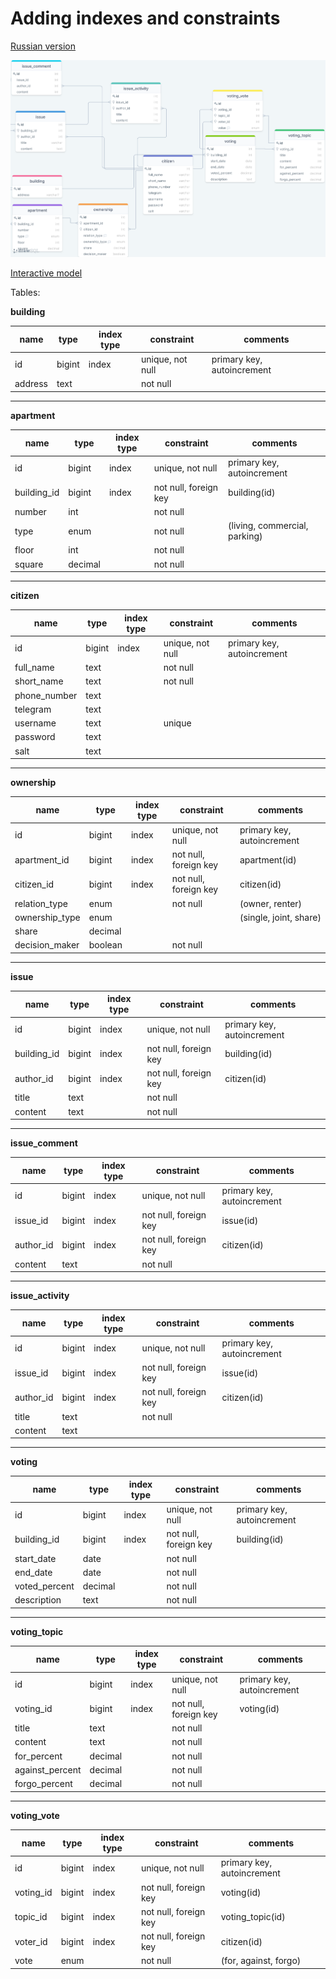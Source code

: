 # Adding indexes and constraints

[Russian version](README_ru.md)

![Database model](database-model-02.png)

[Interactive model](https://drawsql.app/community-services/diagrams/community-of-building-owners/)

Tables:

**building**

| name    | type   | index type | constraint       | comments                   |
|---------|--------|------------|------------------|----------------------------|
| id      | bigint | index      | unique, not null | primary key, autoincrement |
| address | text   |            | not null         |                            |

---
**apartment**

| name        | type    | index type | constraint            | comments                      |
|-------------|---------|------------|-----------------------|-------------------------------|
| id          | bigint  | index      | unique, not null      | primary key, autoincrement    |
| building_id | bigint  | index      | not null, foreign key | building(id)                  |
| number      | int     |            | not null              |                               |
| type        | enum    |            | not null              | (living, commercial, parking) |
| floor       | int     |            | not null              |                               |
| square      | decimal |            | not null              |                               |


---
**citizen**

| name           | type    | index type | constraint        | comments                   |
|----------------|---------|------------|-------------------|----------------------------|
| id             | bigint  | index      | unique, not null  | primary key, autoincrement |
| full_name      | text    |            | not null          |                            |
| short_name     | text    |            | not null          |                            |
| phone_number   | text    |            |                   |                            |
| telegram       | text    |            |                   |                            |
| username       | text    |            | unique            |                            |
| password       | text    |            |                   |                            |
| salt           | text    |            |                   |                            |

---
**ownership**

| name           | type    | index type | constraint            | comments                   |
|----------------|---------|------------|-----------------------|----------------------------|
| id             | bigint  | index      | unique, not null      | primary key, autoincrement |
| apartment_id   | bigint  | index      | not null, foreign key | apartment(id)              |
| citizen_id     | bigint  | index      | not null, foreign key | citizen(id)                |
| relation_type  | enum    |            | not null              | (owner, renter)            |
| ownership_type | enum    |            |                       | (single, joint, share)     |
| share          | decimal |            |                       |                            |
| decision_maker | boolean |            | not null              |                            |

---
**issue**

| name        | type   | index type | constraint            | comments                   |
|-------------|--------|------------|-----------------------|----------------------------|
| id          | bigint | index      | unique, not null      | primary key, autoincrement |
| building_id | bigint | index      | not null, foreign key | building(id)               |
| author_id   | bigint | index      | not null, foreign key | citizen(id)                |
| title       | text   |            | not null              |                            |
| content     | text   |            | not null              |                            |


---
**issue_comment**

| name      | type   | index type | constraint            | comments                   |
|-----------|--------|------------|-----------------------|----------------------------|
| id        | bigint | index      | unique, not null      | primary key, autoincrement |
| issue_id  | bigint | index      | not null, foreign key | issue(id)                  |
| author_id | bigint | index      | not null, foreign key | citizen(id)                |
| content   | text   |            | not null              |                            |


---
**issue_activity**

| name      | type   | index type | constraint            | comments                   |
|-----------|--------|------------|-----------------------|----------------------------|
| id        | bigint | index      | unique, not null      | primary key, autoincrement |
| issue_id  | bigint | index      | not null, foreign key | issue(id)                  |
| author_id | bigint | index      | not null, foreign key | citizen(id)                |
| title     | text   |            | not null              |                            |
| content   | text   |            |                       |                            |


---
**voting**

| name          | type    | index type | constraint            | comments                   |
|---------------|---------|------------|-----------------------|----------------------------|
| id            | bigint  | index      | unique, not null      | primary key, autoincrement |
| building_id   | bigint  | index      | not null, foreign key | building(id)               |
| start_date    | date    |            | not null              |                            |
| end_date      | date    |            | not null              |                            |
| voted_percent | decimal |            | not null              |                            |
| description   | text    |            | not null              |                            |

---
**voting_topic**

| name            | type    | index type | constraint            | comments                   |
|-----------------|---------|------------|-----------------------|----------------------------|
| id              | bigint  | index      | unique, not null      | primary key, autoincrement |
| voting_id       | bigint  | index      | not null, foreign key | voting(id)                 |
| title           | text    |            | not null              |                            |
| content         | text    |            | not null              |                            |
| for_percent     | decimal |            | not null              |                            |
| against_percent | decimal |            | not null              |                            |
| forgo_percent   | decimal |            | not null              |                            |

---
**voting_vote**

| name      | type   | index type | constraint            | comments                   |
|-----------|--------|------------|-----------------------|----------------------------|
| id        | bigint | index      | unique, not null      | primary key, autoincrement |
| voting_id | bigint | index      | not null, foreign key | voting(id)                 |
| topic_id  | bigint | index      | not null, foreign key | voting_topic(id)           |
| voter_id  | bigint | index      | not null, foreign key | citizen(id)                |
| vote      | enum   |            | not null              | (for, against, forgo)      |


